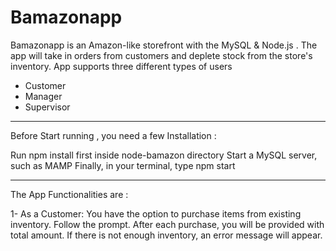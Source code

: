 # Bamazonapp
Bamazonapp is an Amazon-like storefront with the MySQL &amp; Node.js . The app will take in orders from customers and deplete stock from the store's inventory. 
App supports three different types of users

- Customer
- Manager
- Supervisor

---------
Before Start running , you need a few Installation :

Run npm install first inside node-bamazon directory
Start a MySQL server, such as MAMP
Finally, in your terminal, type npm start

--------
The App Functionalities are : 

1- As a Customer:
You have the option to purchase items from existing inventory. 
Follow the prompt. After each purchase, you will be provided with total amount. If there is not enough inventory, an error message will appear. 
